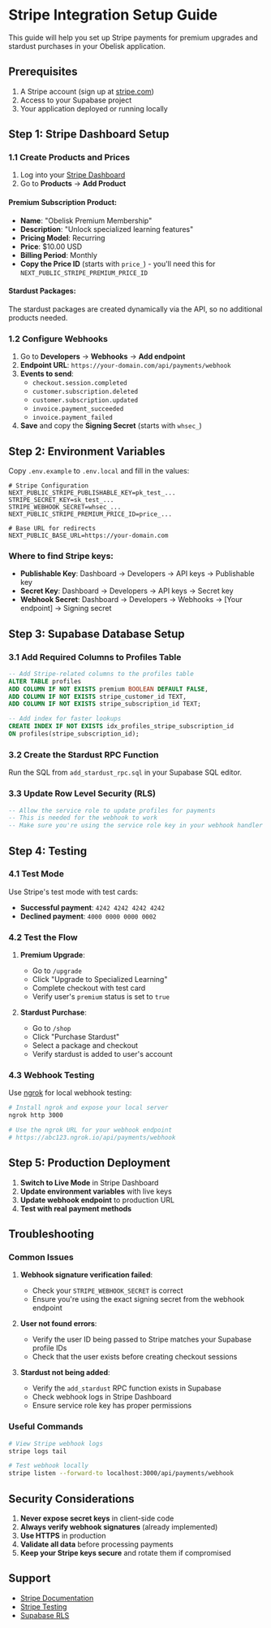 # Stripe Integration Setup Guide

This guide will help you set up Stripe payments for premium upgrades and stardust purchases in your Obelisk application.

## Prerequisites

1. A Stripe account (sign up at [stripe.com](https://stripe.com))
2. Access to your Supabase project
3. Your application deployed or running locally

## Step 1: Stripe Dashboard Setup

### 1.1 Create Products and Prices

1. Log into your [Stripe Dashboard](https://dashboard.stripe.com)
2. Go to **Products** → **Add Product**

#### Premium Subscription Product:
- **Name**: "Obelisk Premium Membership"
- **Description**: "Unlock specialized learning features"
- **Pricing Model**: Recurring
- **Price**: $10.00 USD
- **Billing Period**: Monthly
- **Copy the Price ID** (starts with `price_`) - you'll need this for `NEXT_PUBLIC_STRIPE_PREMIUM_PRICE_ID`

#### Stardust Packages:
The stardust packages are created dynamically via the API, so no additional products needed.

### 1.2 Configure Webhooks

1. Go to **Developers** → **Webhooks** → **Add endpoint**
2. **Endpoint URL**: `https://your-domain.com/api/payments/webhook`
3. **Events to send**:
   - `checkout.session.completed`
   - `customer.subscription.deleted`
   - `customer.subscription.updated`
   - `invoice.payment_succeeded`
   - `invoice.payment_failed`
4. **Save** and copy the **Signing Secret** (starts with `whsec_`)

## Step 2: Environment Variables

Copy `.env.example` to `.env.local` and fill in the values:

```env
# Stripe Configuration
NEXT_PUBLIC_STRIPE_PUBLISHABLE_KEY=pk_test_...
STRIPE_SECRET_KEY=sk_test_...
STRIPE_WEBHOOK_SECRET=whsec_...
NEXT_PUBLIC_STRIPE_PREMIUM_PRICE_ID=price_...

# Base URL for redirects
NEXT_PUBLIC_BASE_URL=https://your-domain.com
```

### Where to find Stripe keys:
- **Publishable Key**: Dashboard → Developers → API keys → Publishable key
- **Secret Key**: Dashboard → Developers → API keys → Secret key
- **Webhook Secret**: Dashboard → Developers → Webhooks → [Your endpoint] → Signing secret

## Step 3: Supabase Database Setup

### 3.1 Add Required Columns to Profiles Table

```sql
-- Add Stripe-related columns to the profiles table
ALTER TABLE profiles 
ADD COLUMN IF NOT EXISTS premium BOOLEAN DEFAULT FALSE,
ADD COLUMN IF NOT EXISTS stripe_customer_id TEXT,
ADD COLUMN IF NOT EXISTS stripe_subscription_id TEXT;

-- Add index for faster lookups
CREATE INDEX IF NOT EXISTS idx_profiles_stripe_subscription_id 
ON profiles(stripe_subscription_id);
```

### 3.2 Create the Stardust RPC Function

Run the SQL from `add_stardust_rpc.sql` in your Supabase SQL editor.

### 3.3 Update Row Level Security (RLS)

```sql
-- Allow the service role to update profiles for payments
-- This is needed for the webhook to work
-- Make sure you're using the service role key in your webhook handler
```

## Step 4: Testing

### 4.1 Test Mode

Use Stripe's test mode with test cards:
- **Successful payment**: `4242 4242 4242 4242`
- **Declined payment**: `4000 0000 0000 0002`

### 4.2 Test the Flow

1. **Premium Upgrade**:
   - Go to `/upgrade`
   - Click "Upgrade to Specialized Learning"
   - Complete checkout with test card
   - Verify user's `premium` status is set to `true`

2. **Stardust Purchase**:
   - Go to `/shop`
   - Click "Purchase Stardust"
   - Select a package and checkout
   - Verify stardust is added to user's account

### 4.3 Webhook Testing

Use [ngrok](https://ngrok.com) for local webhook testing:
```bash
# Install ngrok and expose your local server
ngrok http 3000

# Use the ngrok URL for your webhook endpoint
# https://abc123.ngrok.io/api/payments/webhook
```

## Step 5: Production Deployment

1. **Switch to Live Mode** in Stripe Dashboard
2. **Update environment variables** with live keys
3. **Update webhook endpoint** to production URL
4. **Test with real payment methods**

## Troubleshooting

### Common Issues

1. **Webhook signature verification failed**:
   - Check your `STRIPE_WEBHOOK_SECRET` is correct
   - Ensure you're using the exact signing secret from the webhook endpoint

2. **User not found errors**:
   - Verify the user ID being passed to Stripe matches your Supabase profile IDs
   - Check that the user exists before creating checkout sessions

3. **Stardust not being added**:
   - Verify the `add_stardust` RPC function exists in Supabase
   - Check webhook logs in Stripe Dashboard
   - Ensure service role key has proper permissions

### Useful Commands

```bash
# View Stripe webhook logs
stripe logs tail

# Test webhook locally
stripe listen --forward-to localhost:3000/api/payments/webhook
```

## Security Considerations

1. **Never expose secret keys** in client-side code
2. **Always verify webhook signatures** (already implemented)
3. **Use HTTPS** in production
4. **Validate all data** before processing payments
5. **Keep your Stripe keys secure** and rotate them if compromised

## Support

- [Stripe Documentation](https://stripe.com/docs)
- [Stripe Testing](https://stripe.com/docs/testing)
- [Supabase RLS](https://supabase.com/docs/guides/auth/row-level-security)